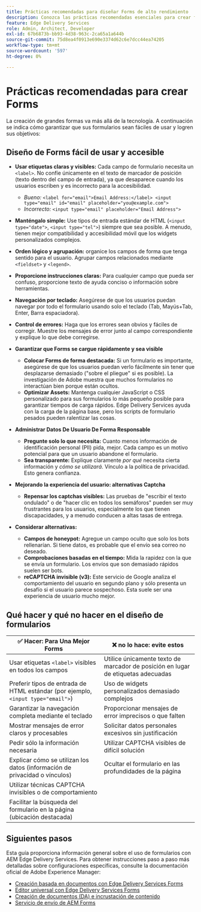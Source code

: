 ```yaml
---
title: Prácticas recomendadas para diseñar Forms de alto rendimiento
description: Conozca las prácticas recomendadas esenciales para crear formularios fáciles de usar, accesibles y de alto rendimiento con AEM Forms. Mejore la calidad de los datos, la experiencia del usuario y las tasas de éxito de envío.
feature: Edge Delivery Services
role: Admin, Architect, Developer
exl-id: 67b6873b-bb93-4d38-963c-2ca65a1a644b
source-git-commit: 75d8ea4f0913e690e3374d62c6e7dcc44ea74205
workflow-type: tm+mt
source-wordcount: '597'
ht-degree: 0%

---
```


# Prácticas recomendadas para crear Forms

La creación de grandes formas va más allá de la tecnología. A continuación se indica cómo garantizar que sus formularios sean fáciles de usar y logren sus objetivos:

## Diseño de Forms fácil de usar y accesible

* **Usar etiquetas claras y visibles:** Cada campo de formulario necesita un `<label>`. No confíe únicamente en el texto de marcador de posición (texto dentro del campo de entrada), ya que desaparece cuando los usuarios escriben y es incorrecto para la accesibilidad.
   * *Bueno:* `<label for="email">Email Address:</label> <input type="email" id="email" placeholder="you@example.com">`
   * *Incorrecto:* `<input type="email" placeholder="Email Address">`
* **Manténgalo simple:** Use tipos de entrada estándar de HTML (`<input type="date">`, `<input type="tel">`) siempre que sea posible. A menudo, tienen mejor compatibilidad y accesibilidad móvil que los widgets personalizados complejos.
* **Orden lógico y agrupación:** organice los campos de forma que tenga sentido para el usuario. Agrupar campos relacionados mediante `<fieldset>` y `<legend>`.
* **Proporcione instrucciones claras:** Para cualquier campo que pueda ser confuso, proporcione texto de ayuda conciso o información sobre herramientas.
* **Navegación por teclado:** Asegúrese de que los usuarios puedan navegar por todo el formulario usando solo el teclado (Tab, Mayús+Tab, Enter, Barra espaciadora).
* **Control de errores:** Haga que los errores sean obvios y fáciles de corregir. Muestre los mensajes de error junto al campo correspondiente y explique lo que debe corregirse.

* **Garantizar que Forms se cargue rápidamente y sea visible**

   * **Colocar Forms de forma destacada:** Si un formulario es importante, asegúrese de que los usuarios puedan verlo fácilmente sin tener que desplazarse demasiado (&quot;sobre el pliegue&quot; si es posible). La investigación de Adobe muestra que muchos formularios no interactúan bien porque están ocultos.
   * **Optimizar Assets:** Mantenga cualquier JavaScript o CSS personalizado para sus formularios lo más pequeño posible para garantizar tiempos de carga rápidos. Edge Delivery Services ayuda con la carga de la página base, pero los scripts de formulario pesados pueden ralentizar las cosas.

* **Administrar Datos De Usuario De Forma Responsable**
   * **Pregunte solo lo que necesita:** Cuanto menos información de identificación personal (PII) pida, mejor. Cada campo es un motivo potencial para que un usuario abandone el formulario.
   * **Sea transparente:** Explique claramente *por qué* necesita cierta información y *cómo se utilizará*. Vínculo a la política de privacidad. Esto genera confianza.

* **Mejorando la experiencia del usuario: alternativas Captcha**

   * **Repensar los captchas visibles:** Las pruebas de &quot;escribir el texto ondulado&quot; o de &quot;hacer clic en todos los semáforos&quot; pueden ser muy frustrantes para los usuarios, especialmente los que tienen discapacidades, y a menudo conducen a altas tasas de entrega.

* **Considerar alternativas:**
   * **Campos de honeypot:** Agregue un campo oculto que solo los bots rellenarían. Si tiene datos, es probable que el envío sea correo no deseado.
   * **Comprobaciones basadas en el tiempo:** Mida la rapidez con la que se envía un formulario. Los envíos que son demasiado rápidos suelen ser bots.
   * **reCAPTCHA invisible (v3):** Este servicio de Google analiza el comportamiento del usuario en segundo plano y sólo presenta un desafío si el usuario parece sospechoso. Esta suele ser una experiencia de usuario mucho mejor.

## Qué hacer y qué no hacer en el diseño de formularios

| ✅ Hacer: Para Una Mejor Forms | ❌ no lo hace: evite estos |
|----------------------------------------------------------------------|------------------------------------------------------------------|
| Usar etiquetas `<label>` visibles en todos los campos | Utilice únicamente texto de marcador de posición en lugar de etiquetas adecuadas |
| Preferir tipos de entrada de HTML estándar (por ejemplo, `<input type="email">`) | Uso de widgets personalizados demasiado complejos |
| Garantizar la navegación completa mediante el teclado | Proporcionar mensajes de error imprecisos o que falten |
| Mostrar mensajes de error claros y procesables | Solicitar datos personales excesivos sin justificación |
| Pedir sólo la información necesaria | Utilizar CAPTCHA visibles de difícil solución |
| Explicar cómo se utilizan los datos (información de privacidad o vínculos) | Ocultar el formulario en las profundidades de la página |
| Utilizar técnicas CAPTCHA invisibles o de comportamiento |                                                                  |
| Facilitar la búsqueda del formulario en la página (ubicación destacada) |                                                                  |


## Siguientes pasos

Esta guía proporciona información general sobre el uso de formularios con AEM Edge Delivery Services. Para obtener instrucciones paso a paso más detalladas sobre configuraciones específicas, consulte la documentación oficial de Adobe Experience Manager:

* [Creación basada en documentos con Edge Delivery Services Forms](/help/edge/docs/forms/tutorial.md)
* [Editor universal con Edge Delivery Services Forms](/help/edge/docs/forms/universal-editor/overview-universal-editor-for-edge-delivery-services-for-forms.md)
* [Creación de documentos (DA) e incrustación de contenido](https://www.aem.live/developer/da-tutorial)
* [Servicio de envío de AEM Forms](/help/edge/docs/forms/configure-submission-action-for-eds-forms.md)
